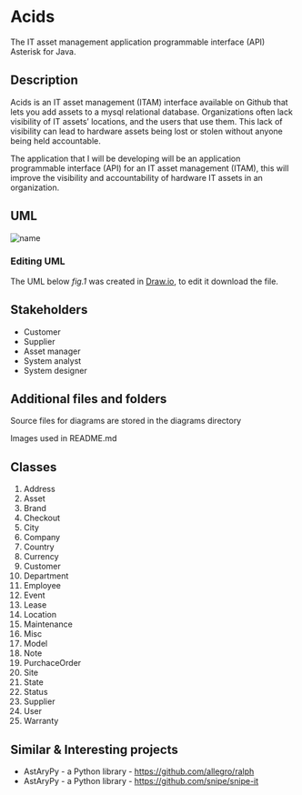 Acids
========

The IT asset management application programmable interface (API) Asterisk for Java.

Description
-----------

Acids is an IT asset management (ITAM) interface available on Github that lets you add assets to a mysql relational database. Organizations often lack visibility of IT assets’ locations, and the users that use them. This lack of visibility can lead to hardware assets being lost or stolen without anyone being held accountable.

The application that I will be developing will be an application programmable interface (API) for an IT asset management (ITAM), this will improve the visibility and accountability of hardware IT assets in an organization.

## UML

![name](https://github.com/jmtheron/acids/blob/master/acidsUML-2019-04-15.png)

### Editing UML

The UML below *fig.1* was created in [Draw.io](https://www.draw.io), to edit it download the file.

## Stakeholders

+ Customer
+ Supplier
+ Asset manager
+ System analyst
+ System designer

## Additional files and folders

Source files for diagrams are stored in the diagrams directory

Images used in README.md

## Classes

1. Address
2.  Asset
3.  Brand
4.  Checkout
5.  City
6.  Company
7.  Country
8.  Currency
9.  Customer
10.  Department
11.  Employee
12.  Event
13.  Lease
14.  Location
15.  Maintenance
16.  Misc
17.  Model
18.  Note
19.  PurchaceOrder
20.  Site
21.  State
22.  Status
23.  Supplier
24.  User
25.  Warranty

Similar & Interesting projects
------------------------------

* AstAryPy - a Python library - https://github.com/allegro/ralph
* AstAryPy - a Python library - https://github.com/snipe/snipe-it
